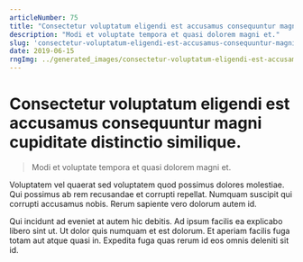 ```yaml
---
articleNumber: 75
title: "Consectetur voluptatum eligendi est accusamus consequuntur magni cupiditate distinctio similique."
description: "Modi et voluptate tempora et quasi dolorem magni et."
slug: 'consectetur-voluptatum-eligendi-est-accusamus-consequuntur-magni-cupiditate-distinctio-similique.'
date: 2019-06-15
rngImg: ../generated_images/consectetur-voluptatum-eligendi-est-accusamus-consequuntur-magni-cupiditate-distinctio-similique..jpg
---
```


# Consectetur voluptatum eligendi est accusamus consequuntur magni cupiditate distinctio similique.

> Modi et voluptate tempora et quasi dolorem magni et.

Voluptatem vel quaerat sed voluptatem quod possimus dolores molestiae. Qui possimus ab rem recusandae et corrupti repellat. Numquam suscipit qui corrupti accusamus nobis. Rerum sapiente vero dolorum autem id.
 Qui incidunt ad eveniet at autem hic debitis. Ad ipsum facilis ea explicabo libero sint ut. Ut dolor quis numquam et est dolorum. Et aperiam facilis fuga totam aut atque quasi in. Expedita fuga quas rerum id eos omnis deleniti sit id.
